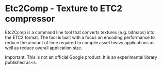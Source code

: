 # Etc2Comp - Texture to ETC2 compressor

Etc2Comp is a command line tool that converts textures (e.g. bitmaps)
into the ETC2 format. The tool is built with a focus on encoding performance
to reduce the amount of time required to compile asset heavy applications as
well as reduce overall application size.

Important: This is not an official Google product. It is an experimental
library published as-is.
